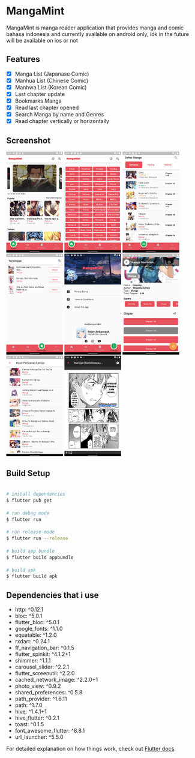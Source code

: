 # MangaMint

MangaMint is manga reader application that provides manga and comic bahasa indonesia and currently
available on android only, idk in the future will be available on ios or not


## Features
- [x] Manga List (Japanase Comic)
- [x] Manhua List (Chinese Comic)
- [x] Manhwa List (Korean Comic)
- [x] Last chapter update
- [x] Bookmarks Manga
- [x] Read last chapter opened
- [x] Search Manga by name and Genres
- [x] Read chapter vertically or horizontally

## Screenshot
<img src="assets/ss/ss1.png" width="30%"> <img src="assets/ss/ss2.png" width="30%">
<img src="assets/ss/ss3.png" width="30%"> <img src="assets/ss/ss4.png" width="30%">
<img src="assets/ss/ss5.png" width="30%"> <img src="assets/ss/ss6.png" width="30%">
<img src="assets/ss/ss7.png" width="30%"> <img src="assets/ss/ss8.png" width="30%">

## Build Setup
``` bash

# install dependencies
$ flutter pub get

# run debug mode
$ flutter run

# run release mode
$ flutter run --release

# build app bundle
$ flutter build appbundle

# build apk
$ flutter build apk

```
## Dependencies that i use
- http: ^0.12.1
- bloc: ^5.0.1
- flutter_bloc: ^5.0.1
- google_fonts: ^1.1.0
- equatable: ^1.2.0
- rxdart: ^0.24.1
- ff_navigation_bar: ^0.1.5
- flutter_spinkit: ^4.1.2+1
- shimmer: ^1.1.1
- carousel_slider: ^2.2.1
- flutter_screenutil: ^2.2.0
- cached_network_image: ^2.2.0+1
- photo_view: ^0.9.2
- shared_preferences: ^0.5.8
- path_provider: ^1.6.11
- path: ^1.7.0
- hive: ^1.4.1+1
- hive_flutter: ^0.2.1
- toast: ^0.1.5
- font_awesome_flutter: ^8.8.1
- url_launcher: ^5.5.0

For detailed explanation on how things work, check out [Flutter docs](https://flutter.dev/docs).

